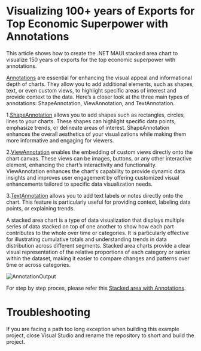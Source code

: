 # Visualizing 100+ years of Exports for Top Economic Superpower with Annotations
This article shows how to create the .NET MAUI stacked area chart to visualize 150 years of exports for the top economic superpower with annotations.

[Annotations](https://help.syncfusion.com/maui/cartesian-charts/annotation) are essential for enhancing the visual appeal and informational depth of charts. They allow you to add additional elements, such as shapes, text, or even custom views, to highlight specific areas of interest and provide context to the data. Here’s a closer look at the three main types of annotations: ShapeAnnotation, ViewAnnotation, and TextAnnotation.

  1.[ShapeAnnotation](https://help.syncfusion.com/maui/cartesian-charts/annotation#shape-annotation) allows you to add shapes such as rectangles, circles, lines to your charts. These shapes can highlight specific data points, emphasize trends, or delineate areas of interest. ShapeAnnotation enhances the overall aesthetics of your visualizations while making them more informative and engaging for viewers.

  2.[ViewAnnotation](https://help.syncfusion.com/maui/cartesian-charts/annotation#view-annotation) enables the embedding of custom views directly onto the chart canvas. These views can be images, buttons, or any other interactive element, enhancing the chart’s interactivity and functionality. ViewAnnotation enhances the chart's capability to provide dynamic data insights and improves user engagement by offering customized visual enhancements tailored to specific data visualization needs.

  3.[TextAnnotation](https://help.syncfusion.com/maui/cartesian-charts/annotation#text-annotation) allows you to add text labels or notes directly onto the chart. This feature is particularly useful for providing context, labeling data points, or explaining trends.

A stacked area chart is a type of data visualization that displays multiple series of data stacked on top of one another to show how each part contributes to the whole over time or categories. It is particularly effective for illustrating cumulative totals and understanding trends in data distribution across different segments. Stacked area charts provide a clear visual representation of the relative proportions of each category or series within the dataset, making it easier to compare changes and patterns over time or across categories.

![AnnotationOutput](https://github.com/SyncfusionExamples/Visualizing-150-Years-of-Export-for-Economic-Superpower-with-Stacked-Area-Chart/assets/113961867/c1dfb07e-cff7-4f21-9e8a-a91166a31188)

For step by step proces, please refer this [Stacked area with Annotations]().

# Troubleshooting
If you are facing a path too long exception when building this example project, close Visual Studio and rename the repository to short and build the project.


